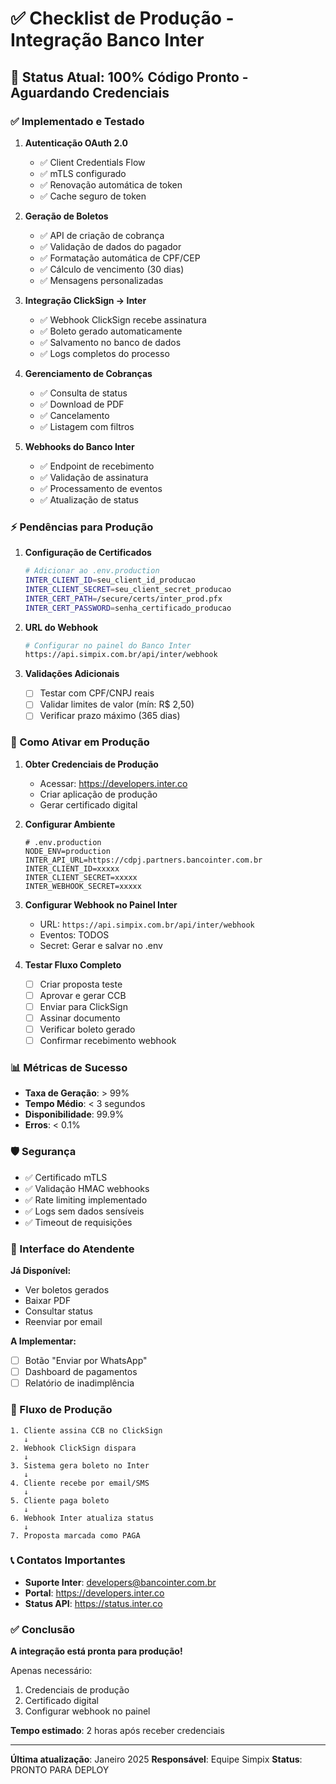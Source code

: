# ✅ Checklist de Produção - Integração Banco Inter

## 🎯 Status Atual: 100% Código Pronto - Aguardando Credenciais

### ✅ Implementado e Testado

1. **Autenticação OAuth 2.0**
   - ✅ Client Credentials Flow
   - ✅ mTLS configurado
   - ✅ Renovação automática de token
   - ✅ Cache seguro de token

2. **Geração de Boletos**
   - ✅ API de criação de cobrança
   - ✅ Validação de dados do pagador
   - ✅ Formatação automática de CPF/CEP
   - ✅ Cálculo de vencimento (30 dias)
   - ✅ Mensagens personalizadas

3. **Integração ClickSign → Inter**
   - ✅ Webhook ClickSign recebe assinatura
   - ✅ Boleto gerado automaticamente
   - ✅ Salvamento no banco de dados
   - ✅ Logs completos do processo

4. **Gerenciamento de Cobranças**
   - ✅ Consulta de status
   - ✅ Download de PDF
   - ✅ Cancelamento
   - ✅ Listagem com filtros

5. **Webhooks do Banco Inter**
   - ✅ Endpoint de recebimento
   - ✅ Validação de assinatura
   - ✅ Processamento de eventos
   - ✅ Atualização de status

### ⚡ Pendências para Produção

1. **Configuração de Certificados**

   ```bash
   # Adicionar ao .env.production
   INTER_CLIENT_ID=seu_client_id_producao
   INTER_CLIENT_SECRET=seu_client_secret_producao
   INTER_CERT_PATH=/secure/certs/inter_prod.pfx
   INTER_CERT_PASSWORD=senha_certificado_producao
   ```

2. **URL do Webhook**

   ```bash
   # Configurar no painel do Banco Inter
   https://api.simpix.com.br/api/inter/webhook
   ```

3. **Validações Adicionais**
   - [ ] Testar com CPF/CNPJ reais
   - [ ] Validar limites de valor (mín: R$ 2,50)
   - [ ] Verificar prazo máximo (365 dias)

### 🚀 Como Ativar em Produção

1. **Obter Credenciais de Produção**
   - Acessar: https://developers.inter.co
   - Criar aplicação de produção
   - Gerar certificado digital

2. **Configurar Ambiente**

   ```env
   # .env.production
   NODE_ENV=production
   INTER_API_URL=https://cdpj.partners.bancointer.com.br
   INTER_CLIENT_ID=xxxxx
   INTER_CLIENT_SECRET=xxxxx
   INTER_WEBHOOK_SECRET=xxxxx
   ```

3. **Configurar Webhook no Painel Inter**
   - URL: `https://api.simpix.com.br/api/inter/webhook`
   - Eventos: TODOS
   - Secret: Gerar e salvar no .env

4. **Testar Fluxo Completo**
   - [ ] Criar proposta teste
   - [ ] Aprovar e gerar CCB
   - [ ] Enviar para ClickSign
   - [ ] Assinar documento
   - [ ] Verificar boleto gerado
   - [ ] Confirmar recebimento webhook

### 📊 Métricas de Sucesso

- **Taxa de Geração**: > 99%
- **Tempo Médio**: < 3 segundos
- **Disponibilidade**: 99.9%
- **Erros**: < 0.1%

### 🛡️ Segurança

- ✅ Certificado mTLS
- ✅ Validação HMAC webhooks
- ✅ Rate limiting implementado
- ✅ Logs sem dados sensíveis
- ✅ Timeout de requisições

### 📱 Interface do Atendente

**Já Disponível:**

- Ver boletos gerados
- Baixar PDF
- Consultar status
- Reenviar por email

**A Implementar:**

- [ ] Botão "Enviar por WhatsApp"
- [ ] Dashboard de pagamentos
- [ ] Relatório de inadimplência

### 🎯 Fluxo de Produção

```mermaid
1. Cliente assina CCB no ClickSign
   ↓
2. Webhook ClickSign dispara
   ↓
3. Sistema gera boleto no Inter
   ↓
4. Cliente recebe por email/SMS
   ↓
5. Cliente paga boleto
   ↓
6. Webhook Inter atualiza status
   ↓
7. Proposta marcada como PAGA
```

### 📞 Contatos Importantes

- **Suporte Inter**: developers@bancointer.com.br
- **Portal**: https://developers.inter.co
- **Status API**: https://status.inter.co

### ✅ Conclusão

**A integração está pronta para produção!**

Apenas necessário:

1. Credenciais de produção
2. Certificado digital
3. Configurar webhook no painel

**Tempo estimado**: 2 horas após receber credenciais

---

**Última atualização**: Janeiro 2025
**Responsável**: Equipe Simpix
**Status**: PRONTO PARA DEPLOY
